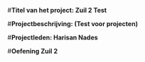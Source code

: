 
#**Titel van het project: Zuil 2 Test**

#**Projectbeschrijving: (Test voor projecten)**

#**Projectleden: Harisan Nades**

#**Oefening Zuil 2**
